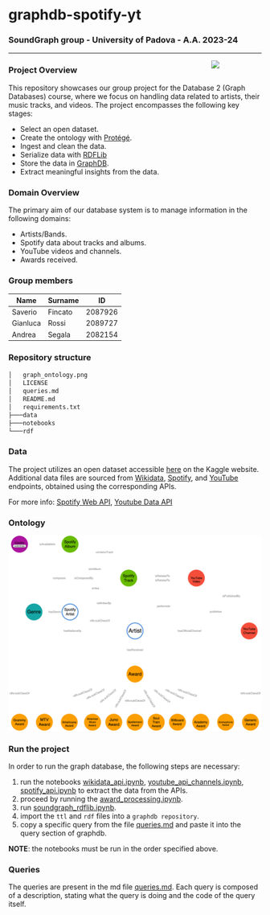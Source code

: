 
# graphdb-spotify-yt
### SoundGraph group - University of Padova - A.A. 2023-24
---
<img align="right" src="https://storage.googleapis.com/kaggle-datasets-images/3025170/5201847/a6f88fcaa0cef264f41bb96d1cb05b58/dataset-cover.png?t=2023-03-20-16-35-48" width="100"/> 

### Project Overview
This repository showcases our group project for the Database 2 (Graph Databases) course, where we focus on handling data related to artists, their music tracks, and videos. The project encompasses the following key stages:
- Select an open dataset.
- Create the ontology with [Protégé](https://protege.stanford.edu/).
- Ingest and clean the data.
- Serialize data with [RDFLib](https://rdflib.readthedocs.io/en/stable/)
- Store the data in [GraphDB](https://www.ontotext.com/products/graphdb/).
- Extract meaningful insights from the data.

### Domain Overview

The primary aim of our database system is to manage information in the following domains:
-   Artists/Bands.
-   Spotify data about tracks and albums.
-   YouTube videos and channels.
-   Awards received.


### Group members
| Name     | Surname | ID      |  
|----------|---------|---------|  
| Saverio  | Fincato | 2087926 |  
| Gianluca | Rossi   | 2089727 |  
| Andrea   | Segala  | 2082154 |  

### Repository structure
```  
│   graph_ontology.png  
│   LICENSE  
│   queries.md  
│   README.md  
│   requirements.txt  
├───data  
├───notebooks  
└───rdf  
```  


### Data

The project utilizes an open dataset accessible [here](https://www.kaggle.com/datasets/salvatorerastelli/spotify-and-youtube) on the Kaggle website.
Additional data files are sourced from [Wikidata](notebooks/wikidata_api.ipynb), [Spotify](notebooks/spotify_api.ipynb), and [YouTube](notebooks/youtube_api_channels.ipynb) endpoints, obtained using the corresponding APIs.

For more info: [Spotify Web API](https://developer.spotify.com/documentation/web-api), [Youtube Data API](https://developers.google.com/youtube/v3?hl=it)

### Ontology 
![](graph_ontology.png)

### Run the project
In order to run the graph database, the following steps are necessary:

1. run the notebooks [wikidata_api.ipynb](notebooks/wikidata_api.ipynb), [youtube_api_channels.ipynb](notebooks/youtube_api_channels.ipynb), [spotify_api.ipynb](notebooks/spotify_api.ipynb) to extract the data from the APIs.
2. proceed by running the [award_processing.ipynb](notebooks/award_processing.ipynb).
3. run [soundgraph_rdflib.ipynb](notebooks/soundgraph_rdflib.ipynb).
4. import the ```ttl``` and ```rdf``` files into a  ```graphdb repository```.
5. copy a specific query from the file [queries.md](queries.md) and paste it into the query section of graphdb.

**NOTE**: the notebooks must be run in the order specified above.

### Queries
The queries are present in the md file [queries.md](queries.md). Each query is composed of a description, stating what the query is doing and the code of the query itself.